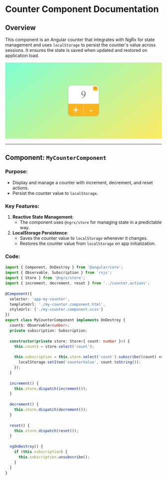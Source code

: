 # Counter Component Documentation

## Overview
This component is an Angular counter that integrates with NgRx for state management and uses `localStorage` to persist the counter's value across sessions. It ensures the state is saved when updated and restored on application load.

![Counter Diagram](images/counter-img.png)


---

## Component: `MyCounterComponent`

### Purpose:
- Display and manage a counter with increment, decrement, and reset actions.
- Persist the counter value to `localStorage`.

### Key Features:
1. **Reactive State Management**:
   - The component uses `@ngrx/store` for managing state in a predictable way.
2. **LocalStorage Persistence**:
   - Saves the counter value to `localStorage` whenever it changes.
   - Restores the counter value from `localStorage` on app initialization.

### Code:
```typescript
import { Component, OnDestroy } from '@angular/core';
import { Observable, Subscription } from 'rxjs';
import { Store } from '@ngrx/store';
import { increment, decrement, reset } from '../counter.actions';

@Component({
  selector: 'app-my-counter',
  templateUrl: './my-counter.component.html',
  styleUrls: ['./my-counter.component.scss']
})
export class MyCounterComponent implements OnDestroy {
  count$: Observable<number>;
  private subscription: Subscription;

  constructor(private store: Store<{ count: number }>) {
    this.count$ = store.select('count');

    this.subscription = this.store.select('count').subscribe((count) => {
      localStorage.setItem('counterValue', count.toString());
    });
  }

  increment() {
    this.store.dispatch(increment());
  }

  decrement() {
    this.store.dispatch(decrement());
  }

  reset() {
    this.store.dispatch(reset());
  }

  ngOnDestroy() {
    if (this.subscription) {
      this.subscription.unsubscribe();
    }
  }
}




